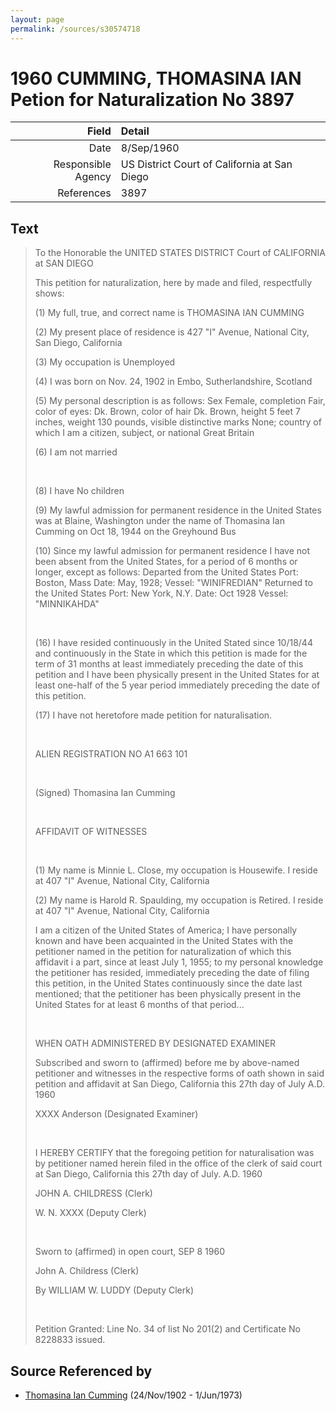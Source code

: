 ```yaml
---
layout: page
permalink: /sources/s30574718
---
```


# 1960 CUMMING, THOMASINA IAN Petion for Naturalization No 3897

Field | Detail
---:|:---
Date | 8/Sep/1960
Responsible Agency | US District Court of California at San Diego
References | 3897

## Text

> To the Honorable the UNITED STATES DISTRICT Court of CALIFORNIA at SAN DIEGO
>
> This petition for naturalization, here by made and filed, respectfully shows:
>
> (1) My full, true, and correct name is THOMASINA IAN CUMMING
>
> (2) My present place of residence is 427 "I" Avenue, National City, San Diego, California
>
> (3) My occupation is Unemployed
>
> (4) I was born on Nov. 24, 1902 in Embo, Sutherlandshire, Scotland
>
> (5) My personal description is as follows: Sex Female, completion Fair, color of eyes: Dk. Brown, color of hair Dk. Brown, height 5 feet 7  inches, weight 130 pounds, visible distinctive marks None; country of which I am a citizen, subject, or national Great Britain
>
> (6) I am not married
>
> <br/>
>
> (8) I have No children
>
> (9) My lawful admission for permanent residence in the United States was at Blaine, Washington under the name of Thomasina Ian Cumming on Oct 18, 1944 on the Greyhound Bus
>
> (10) Since my lawful admission for permanent residence I have not been absent from the United States, for a period of 6 months or longer, except as follows: Departed from the United States Port: Boston, Mass Date: May, 1928; Vessel: "WINIFREDIAN" Returned to the United States Port: New York, N.Y. Date: Oct 1928 Vessel: "MINNIKAHDA"
>
> <br/>
>
> (16) I have resided continuously in the United Stated since 10/18/44 and continuously in the State in which this petition is made for the term of 31 months at least immediately preceding the date of this petition and I have been physically present in the United States for at least one-half of the 5 year period immediately preceding the date of this petition.
>
> (17) I have not heretofore made petition for naturalisation.
>
> <br/>
>
> ALIEN REGISTRATION NO A1 663 101
>
> <br/>
>
> (Signed) Thomasina Ian Cumming
>
> <br/>
>
> AFFIDAVIT OF WITNESSES
>
> <br/>
>
> (1) My name is Minnie L. Close, my occupation is Housewife. I reside at 407 "I" Avenue, National City, California
>
> (2) My name is Harold R. Spaulding, my occupation is Retired. I reside at 407 "I" Avenue, National City, California
>
> I am a citizen of the United States of America; I have personally known and have been acquainted in the United States with the petitioner named in the petition for naturalization of which this affidavit i a part, since at least July 1, 1955; to my personal knowledge the petitioner has resided, immediately preceding the date of filing this petition, in the United States continuously since the date last mentioned; that the petitioner has been physically present in the United States for at least 6 months of that period...
>
> <br/>
>
> WHEN OATH ADMINISTERED BY DESIGNATED EXAMINER
>
> Subscribed and sworn to (affirmed) before me by above-named petitioner and witnesses in the respective forms of oath shown in said petition and affidavit at San Diego, California this 27th day of July A.D. 1960
>
> XXXX Anderson (Designated Examiner)
>
> <br/>
>
> I HEREBY CERTIFY that the foregoing petition for naturalisation was by petitioner named herein filed in the office of the clerk of said court at San Diego, California this 27th day of July. A.D. 1960
>
> JOHN A. CHILDRESS (Clerk)
>
> W. N. XXXX (Deputy Clerk)
>
> <br/>
>
> Sworn to (affirmed) in open court, SEP 8 1960
>
> John A. Childress (Clerk)
>
> By WILLIAM W. LUDDY (Deputy Clerk)
>
> <br/>
>
> Petition Granted: Line No. 34 of list No 201(2) and Certificate No 8228833 issued.
>

## Source Referenced by

* [Thomasina Ian Cumming](../people/@92241152@-thomasina-ian-cumming-b1902-11-24-d1973-6-1.md) (24/Nov/1902 - 1/Jun/1973)
